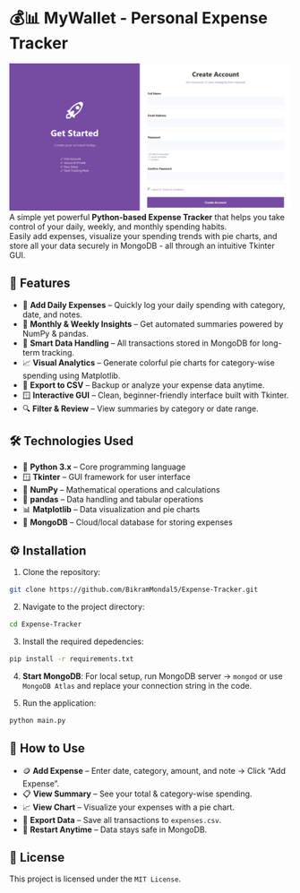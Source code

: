 # 💰📊 MyWallet - Personal Expense Tracker

![Image-preview](./public/screenshot.png)
A simple yet powerful **Python-based Expense Tracker** that helps you take control of your daily, weekly, and monthly spending habits.  
Easily add expenses, visualize your spending trends with pie charts, and store all your data securely in MongoDB - all through an intuitive Tkinter GUI.

## 🌟 Features

- 🧾 **Add Daily Expenses** – Quickly log your daily spending with category, date, and notes.  
- 📅 **Monthly & Weekly Insights** – Get automated summaries powered by NumPy & pandas.  
- 🧠 **Smart Data Handling** – All transactions stored in MongoDB for long-term tracking.  
- 📈 **Visual Analytics** – Generate colorful pie charts for category-wise spending using Matplotlib.  
- 💾 **Export to CSV** – Backup or analyze your expense data anytime.  
- 🪟 **Interactive GUI** – Clean, beginner-friendly interface built with Tkinter.  
- 🔍 **Filter & Review** – View summaries by category or date range.  

## 🛠️ Technologies Used

- 🐍 **Python 3.x** – Core programming language  
- 🪟 **Tkinter** – GUI framework for user interface  
- 🧮 **NumPy** – Mathematical operations and calculations  
- 🧾 **pandas** – Data handling and tabular operations  
- 📊 **Matplotlib** – Data visualization and pie charts  
- 🍃 **MongoDB** – Cloud/local database for storing expenses  

## ⚙️ Installation

1. Clone the repository:
```bash
git clone https://github.com/BikramMondal5/Expense-Tracker.git
```

2. Navigate to the project directory:
```bash
cd Expense-Tracker
```

3. Install the required depedencies:
```bash
pip install -r requirements.txt
```

4. **Start MongoDB**: For local setup, run MongoDB server → `mongod` or use `MongoDB Atlas` and replace your connection string in the code.

5. Run the application:
```bash
python main.py
```

## 🚀 How to Use

- 🪙 **Add Expense** – Enter date, category, amount, and note → Click “Add Expense”.
- 📋 **View Summary** – See your total & category-wise spending.
- 📈 **View Chart** – Visualize your expenses with a pie chart.
- 💾 **Export Data** – Save all transactions to `expenses.csv`.
- 🔁 **Restart Anytime** – Data stays safe in MongoDB.

## 📜 License

This project is licensed under the `MIT License`.
